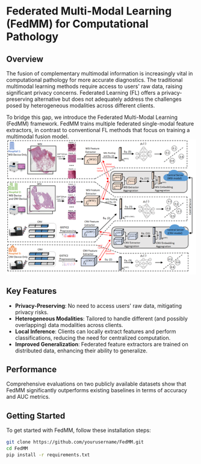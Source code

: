# Federated Multi-Modal Learning (FedMM) for Computational Pathology

## Overview

The fusion of complementary multimodal information is increasingly vital in computational pathology for more accurate diagnostics. The traditional multimodal learning methods require access to users' raw data, raising significant privacy concerns. Federated Learning (FL) offers a privacy-preserving alternative but does not adequately address the challenges posed by heterogeneous modalities across different clients.

To bridge this gap, we introduce the Federated Multi-Modal Learning (FedMM) framework. FedMM trains multiple federated single-modal feature extractors, in contrast to conventional FL methods that focus on training a multimodal fusion model.
![Example Image](./img/FedMM.png)
## Key Features

- **Privacy-Preserving**: No need to access users' raw data, mitigating privacy risks.
- **Heterogeneous Modalities**: Tailored to handle different (and possibly overlapping) data modalities across clients.
- **Local Inference**: Clients can locally extract features and perform classifications, reducing the need for centralized computation.
- **Improved Generalization**: Federated feature extractors are trained on distributed data, enhancing their ability to generalize.

## Performance

Comprehensive evaluations on two publicly available datasets show that FedMM significantly outperforms existing baselines in terms of accuracy and AUC metrics.

## Getting Started

To get started with FedMM, follow these installation steps:

```bash
git clone https://github.com/yourusername/FedMM.git
cd FedMM
pip install -r requirements.txt
